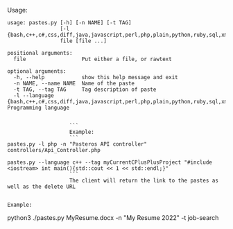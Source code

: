 Usage:
```                    
usage: pastes.py [-h] [-n NAME] [-t TAG]
                 [-l {bash,c++,c#,css,diff,java,javascript,perl,php,plain,python,ruby,sql,xml}]
                 file [file ...]

positional arguments:
  file                  Put either a file, or rawtext

optional arguments:
  -h, --help            show this help message and exit
  -n NAME, --name NAME  Name of the paste
  -t TAG, --tag TAG     Tag description of paste
  -l --language {bash,c++,c#,css,diff,java,javascript,perl,php,plain,python,ruby,sql,xml}    Programming language


                    ```
                    Example:
                    ```
pastes.py -l php -n "Pasteros API controller" controllers/Api_Controller.php

pastes.py --language c++ --tag myCurrentCPlusPlusProject "#include <iostream> int main(){std::cout << 1 << std::endl;}"
                    ```
                    The client will return the link to the pastes as well as the delete URL
                    

Example:
```
python3 ./pastes.py MyResume.docx -n "My Resume 2022" -t job-search
```
